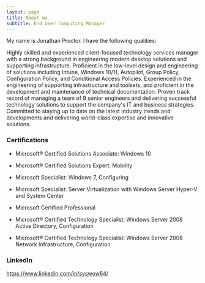 ```yaml
---
layout: page
title: About me
subtitle: End User Computing Manager
---
```


My name is Jonathan Proctor. I have the following qualities:

Highly skilled and experienced client-focused technology services manager with a strong background in engineering modern desktop solutions and supporting infrastructure. Proficient in the low-level design and engineering of solutions including Intune, Windows 10/11, Autopilot, Group Policy, Configuration Policy, and Conditional Access Policies. Experienced in the engineering of supporting infrastructure and toolsets, and proficient in the development and maintenance of technical documentation. Proven track record of managing a team of 9 senior engineers and delivering successful technology solutions to support the company's IT and business strategies. Committed to staying up to date on the latest industry trends and developments and delivering world-class expertise and innovative solutions.


### Certifications
- Microsoft® Certified Solutions Associate: Windows 10
  
- Microsoft® Certified Solutions Expert: Mobility

- Microsoft Specialist: Windows 7, Configuring
  
- Microsoft Specialist: Server Virtualization with Windows Server Hyper-V and System Center
  
- Microsoft Certified Professional
- Microsoft® Certified Technology Specialist: Windows Server 2008 Active Directory, Configuration
- Microsoft® Certified Technology Specialist: Windows Server 2008 Network Infrastructure, Configuration

### LinkedIn

https://www.linkedin.com/in/syswow64/
